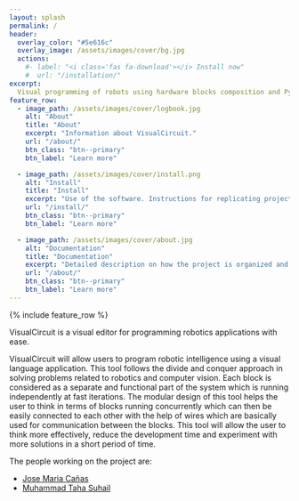 ```yaml
---
layout: splash
permalink: /
header:
  overlay_color: "#5e616c"
  overlay_image: /assets/images/cover/bg.jpg
  actions:
    #- label: "<i class='fas fa-download'></i> Install now"
    #  url: "/installation/"
excerpt: 
  Visual programming of robots using hardware blocks composition and Python 
feature_row:
  - image_path: /assets/images/cover/logbook.jpg
    alt: "About"
    title: "About"
    excerpt: "Information about VisualCircuit."
    url: "/about/"
    btn_class: "btn--primary"
    btn_label: "Learn more"

  - image_path: /assets/images/cover/install.png
    alt: "Install"
    title: "Install"
    excerpt: "Use of the software. Instructions for replicating project content."
    url: "/install/"
    btn_class: "btn--primary"
    btn_label: "Learn more"

  - image_path: /assets/images/cover/about.jpg
    alt: "Documentation"
    title: "Documentation"
    excerpt: "Detailed description on how the project is organized and how to contribute."
    url: "/about/"
    btn_class: "btn--primary"
    btn_label: "Learn more"
---
```


{% include feature_row %}

VisualCircuit is a visual editor for programming robotics applications with ease.

VisualCircuit will allow users to program robotic intelligence using a visual language application. This tool follows the divide and conquer approach in solving problems related to robotics and computer vision. Each block is considered as a separate and functional part of the system which is running independently at fast iterations. The modular design of this tool helps the user to think in terms of blocks running concurrently which can then be easily connected to each other with the help of wires which are basically used for communication between the blocks. This tool will allow the user to think more effectively, reduce the development time and experiment with more solutions in a short period of time.

The people working on the project are:

- [Jose Maria Cañas](https://gsyc.urjc.es/jmplaza/)
- [Muhammad Taha Suhail](https://github.com/AbsorbedInThought)
